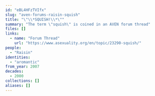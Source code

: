 ```yaml
---
id: "eBL4HFzTVIfx"
slug: "aven-forums-raisin-squish"
title: "\"\\*SQUISH!\\*\""
summary: "The term \"squish\" is coined in an AVEN forum thread"
files: []
links:
  - name: "Forum Thread"
    url: "https://www.asexuality.org/en/topic/23290-squish/"
people:
  - "Raisin"
identities:
  - "aromantic"
from_year: 2007
decades:
  - 2000
collections: []
aliases: []
---
```

